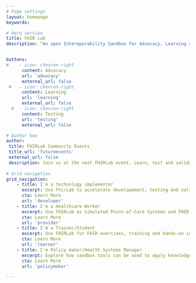 ```yaml
---
# Page settings
layout: homepage
keywords:

# Hero section
title: FHIR Lab
description: "An open Interoperability Sandbox for Advocacy, Learning and Testing of standards-based digital health solutions in a safe and controlled environment. FHIR Lab is part of The Strengthening Standards Capability Project (SSCP), between the Australian e-Health Research Centre (AEHRC) at the Commonwealth Scientific and Industrial Research Organisation (CSIRO) and Standards and Interoperability Lab, University of the Philippines, Manila (UPM SILab) for improved adoption of digital health standards and interoperability. The SSCP is co-funded by CSIRO and DFAT Australia"


buttons:
#    - icon: chevron-right
      content: Advocacy
      url: 'advocacy'
      external_url: false
 #   - icon: chevron-right
      content: Learning
      url: 'learning'
      external_url: false
  #  - icon: chevron-right
      content: Testing
      url: 'testing'
      external_url: false

# Author box
author:
 title: FHIRLab Community Events
 title_url: 'futureevents'
 external_url: false
 description: Join us at the next FHIRLab event. Learn, test and validate digital health solutions along with peers, industry leaders and interoperability community of Practice.  
        
# Grid navigation
grid_navigation:
    - title: I'm a technology implementer
      excerpt: Use FhirLab to accelerate developement, testing and validation of standards-based digital health solutions.
      cta: Learn More
      url: 'developer'
    - title: I'm a Healthcare Worker
      excerpt: Use FHIRLab as Simulated Point-of-Care Systems and FHIR enabled digital applicatins to explore real-world healthcare usecases.
      cta: Learn More
      url: 'provider'
    - title: I'm a Trainer/Student
      excerpt: Use FHIRLab for FHIR exercises, training and hands-on immersive learning.
      cta: Learn More
      url: 'learner'
    - title: I'm Policy maker/Health Systems Manager
      excerpt: Explore how sandbox tools can be used to apply knowledge for healthcare issues.
      cta: Learn More
      url: 'policymaker'

---
```

